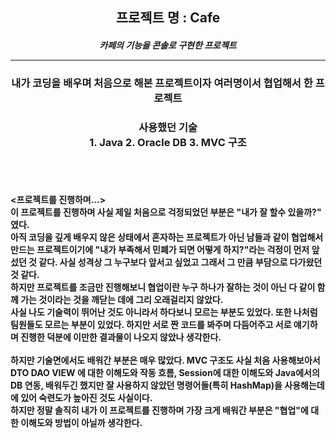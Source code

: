 <div align ="center">
  
## 프로젝트 명 : Cafe<br><h5> 카페의 기능을 콘솔로 구현한 프로젝트<hr>
  
### 내가 코딩을 배우며 처음으로 해본 프로젝트이자 여러명이서 협업해서 한 프로젝트
  
### 사용했던 기술<br>1. Java 2. Oracle DB 3. MVC 구조 
  
  
<div align = "left">
<br><br>
  

#### <프로젝트를 진행하며...><br> 이 프로젝트를 진행하며 사실 제일 처음으로 걱정되었던 부분은 "내가 잘 할수 있을까?" 였다.<br>아직 코딩을 깊게 배우지 않은 상태에서 혼자하는 프로젝트가 아닌 남들과 같이 협업해서 만드는 프로젝트이기에 "내가 부족해서 민폐가 되면 어떻게 하지?"라는 걱정이 먼저 앞섰던 것 같다. 사실 성격상 그 누구보다 앞서고 싶었고 그래서 그 만큼 부담으로 다가왔던 것 같다.<br> 하지만 프로젝트를 조금만 진행해보니 협업이란 누구 하나가 잘하는 것이 아닌 다 같이 함께 가는 것이라는 것을 깨닫는 데에 그리 오래걸리지 않았다.<br>사실 나도 기술력이 뛰어난 것도 아니라서 하다보니 모르는 부분도 있었다. 또한 나처럼 팀원들도 모르는 부분이 있었다. 하지만 서로 짠 코드를 봐주며 다듬어주고 서로 얘기하며 진행한 덕분에 이만한 결과물이 나오지 않았나 생각한다.<br><br>하지만 기술면에서도 배워간 부분은 매우 많았다. MVC 구조도 사실 처음 사용해보아서 DTO DAO VIEW 에 대한 이해도와 작동 흐름, Session에 대한 이해도와 Java에서의 DB 연동, 배워두긴 했지만 잘 사용하지 않았던 명령어들(특히 HashMap)을 사용해는데에 있어 숙련도가 높아진 것도 사실이다.<br> 하지만 정말 솔직히 내가 이 프로젝트를 진행하며 가장 크게 배워간 부분은 "협업"에 대한 이해도와 방법이 아닐까 생각한다.
